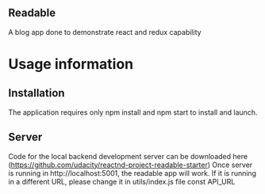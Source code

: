 
Readable
--------

A blog app done to demonstrate react and redux capability

# Usage information

## Installation

The application requires only npm install and npm start to install and launch.

## Server

Code for the local backend development server can be downloaded here (https://github.com/udacity/reactnd-project-readable-starter)
Once server is running in http://localhost:5001, the readable app will work. 
If it is running in a different URL, please change it in utils/index.js file const API_URL